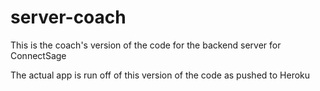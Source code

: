 # server-coach

This is the coach's version of the code for the backend server for ConnectSage

The actual app is run off of this version of the code as pushed to Heroku
